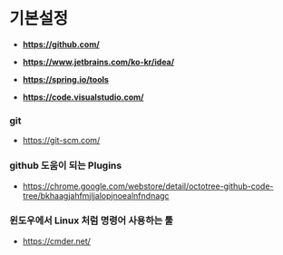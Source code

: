 # **기본설정**

- **https://github.com/**

- **https://www.jetbrains.com/ko-kr/idea/**

- **https://spring.io/tools**

- **https://code.visualstudio.com/**

### git

- https://git-scm.com/ 

### github 도움이 되는 Plugins 

- https://chrome.google.com/webstore/detail/octotree-github-code-tree/bkhaagjahfmjljalopjnoealnfndnagc

### 윈도우에서 Linux 처럼 명령어 사용하는 툴 

- https://cmder.net/
